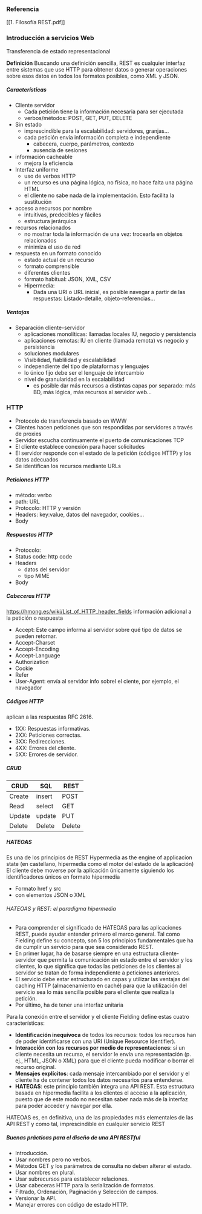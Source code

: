 
### Referencia
[[1. Filosofía REST.pdf]]

### Introducción a servicios Web
Transferencia de estado representacional
	
**Definición** Buscando una definición sencilla, REST es cualquier interfaz entre sistemas que use HTTP para obtener datos o generar operaciones sobre esos datos en todos los formatos posibles, como XML y JSON.

##### Características
- Cliente servidor
	- Cada petición tiene la información necesaria para ser ejecutada
	- verbos/métodos: POST, GET, PUT, DELETE
- Sin estado
	- imprescindible para la escalabilidad: servidores, granjas...
	- cada petición envía información completa e independiente
		- cabecera, cuerpo, parámetros, contexto
		- ausencia de sesiones
- información cacheable
	- mejora la eficiencia
- Interfaz uniforme
	- uso de verbos HTTP
	- un recurso es una página lógica, no física, no hace falta una página HTML
	- el cliente no sabe nada de la implementación. Esto facilita la sustitución
- acceso a recursos por nombre
	- intuitivas, predecibles y fáciles
	- estructura jerárquica
- recursos relacionados
	- no mostrar toda la información de una vez: trocearla en objetos relacionados
	- minimiza el uso de red
- respuesta en un formato conocido
	- estado actual de un recurso
	- formato comprensible
	- diferentes clientes
	- formato habitual: JSON, XML, CSV
	- Hipermedia:
		- Dada una URI o URL inicial, es posible navegar a partir de las respuestas: Listado-detalle, objeto-referencias...
		
##### Ventajas
- Separación cliente-servidor
	- aplicaciones monolíticas: llamadas locales IU, negocio y persistencia
	- aplicaciones remotas: IU en cliente (llamada remota) vs negocio y persistencia
	- soluciones modulares
	- Visibilidad, fiablilidad y escalabilidad
	- independiente del tipo de plataformas y lenguajes
	- lo único fijo debe ser el lenguaje de intercambio
	- nivel de granularidad en la escalabilidad
		- es posible dar más recursos a distintas capas por separado: más BD, más lógica, más recursos al servidor web...

### HTTP
* Protocolo de transferencia basado en WWW
* Clientes hacen peticiones que son respondidas por servidores a través de proxies
* Servidor escucha continuamente el puerto de comunicaciones TCP
* El cliente establece conexión para hacer solicitudes 
* El servidor responde con el estado de la petición (códigos HTTP) y los datos adecuados
* Se identifican los recursos mediante URLs

##### Peticiones HTTP
- método: verbo
- path: URL
- Protocolo: HTTP y versión
- Headers: key:value, datos del navegador, cookies...
- Body
##### Respuestas HTTP
- Protocolo: 
- Status code: http code
- Headers
	- datos del servidor
	- tipo MIME
- Body
##### Cabeceras HTTP
https://hmong.es/wiki/List_of_HTTP_header_fields
información adicional a la petición o respuesta
* Accept: Este campo informa al servidor sobre qué tipo de datos se pueden retornar.
* Accept-Charset
* Accept-Encoding
* Accept-Language
* Authorization
* Cookie
* Refer
* User-Agent: envía al servidor info sobrel el ciente, por ejemplo, el navegador

##### Códigos HTTP
aplican a las respuestas RFC 2616.
- 1XX: Respuestas informativas.
- 2XX: Peticiones correctas.
- 3XX: Redirecciones.
- 4XX: Errores del cliente.
- 5XX: Errores de servidor.

##### CRUD
| CRUD | SQL | REST |
|- |-------| -----|
| Create | insert | POST | 
| Read | select | GET| 
| Update | update | PUT| 
| Delete | Delete | Delete

##### HATEOAS
Es una de los principios de REST 
Hypermedia as the engine of applicacion state (en castellano, hipermedia como el motor del
estado de la aplicación)
El cliente debe moverse por la aplicación únicamente siguiendo los identificadores únicos en formato hipermedia
* Formato href y src 
* con elementos JSON o XML

###### HATEOAS y REST: el paradigma hipermedia
- Para comprender el significado de HATEOAS para las aplicaciones REST, puede ayudar entender
primero el marco general. Tal como Fielding define su concepto, son 5 los principios fundamentales que ha de cumplir un servicio para que sea considerado REST.
- En primer lugar, ha de basarse siempre en una estructura cliente-servidor que permita
la comunicación sin estado entre el servidor y los clientes, lo que significa que todas las peticiones
de los clientes al servidor se tratan de forma independiente a peticiones anteriores.
- El servicio debe estar estructurado en capas y utilizar las ventajas del caching HTTP
(almacenamiento en caché) para que la utilización del servicio sea lo más sencilla posible para el
cliente que realiza la petición.
- Por último, ha de tener una interfaz unitaria 

Para la conexión entre el servidor y el cliente Fielding define estas cuatro características:
- **Identificación inequívoca** de todos los recursos: todos los recursos han de poder identificarse con una URI (Unique Resource Identifier).
- **Interacción con los recursos por medio de representaciones**: si un cliente necesita un recurso, el
servidor le envía una representación (p. ej., HTML, JSON o XML) para que el cliente pueda
modificar o borrar el recurso original.
- **Mensajes explícitos**: cada mensaje intercambiado por el servidor y el cliente ha de contener todos los datos necesarios para entenderse.
- **HATEOAS**: este principio también integra una API REST. Esta estructura basada en hipermedia
facilita a los clientes el acceso a la aplicación, puesto que de este modo no necesitan saber nada
más de la interfaz para poder acceder y navegar por ella.

HATEOAS es, en definitiva, una de las propiedades más elementales de las API REST y como tal,
imprescindible en cualquier servicio REST

##### Buenas prácticas para el diseño de una API RESTful
- Introducción.
- Usar nombres pero no verbos.
- Métodos GET y los parámetros de consulta no deben alterar el estado.
- Usar nombres en plural.
- Usar subrecursos para establecer relaciones.
- Usar cabeceras HTTP para la serialización de formatos.
- Filtrado, Ordenación, Paginación y Selección de campos.
- Versionar la API.
- Manejar errores con código de estado HTTP.